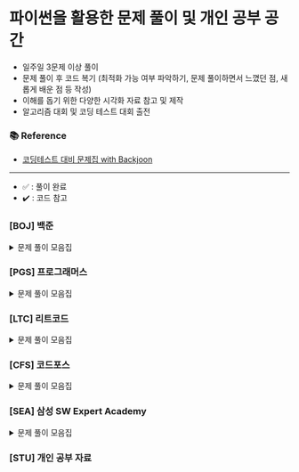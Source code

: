 # 파이썬을 활용한 문제 풀이 및 개인 공부 공간

- 일주일 3문제 이상 풀이
- 문제 풀이 후 코드 복기 (최적화 가능 여부 파악하기, 문제 풀이하면서 느꼈던 점, 새롭게 배운 점 등 작성)
- 이해를 돕기 위한 다양한 시각화 자료 참고 및 제작
- 알고리즘 대회 및 코딩 테스트 대회 출전

### 📚 Reference
- [코딩테스트 대비 문제집 with Backjoon](https://github.com/tony9402/baekjoon)

---
- ✅ : 풀이 완료
- ✔️ : 코드 참고

### [BOJ] 백준

<details>
	<summary>문제 풀이 모음집</summary>
  </br>
  
  |코드 번호|이름|난이도|풀이 코드|풀이 시간|풀이 유형|상태|
  |:-----:|:-----|:-----:|:-----|:-----|:-----|:-----:|
  |**_18258_**|[큐2](https://www.acmicpc.net/problem/18258)|실버 4|./자료구조/18258_큐2.py|00:10:00.00|`자료 구조`|✅|
  |**_10828_**|[스택](https://www.acmicpc.net/problem/10828)|실버 4|./자료구조/10828_스택.py|00:05:36.22|`자료 구조`|✅|
  |**_21922_**|[학부 연구생 민상](https://www.acmicpc.net/problem/21922)|골드 5|./시뮬레이션/21922_학부연구생민상.py|01:07:49.42|`시뮬레이션`|✅ </br> (pypy3 통과)|
  |**_9663_**|[N-Queens](https://www.acmicpc.net/problem/9663)|골드 4|./백트래킹/9663_NQueens.py|00:54:16.97|`백트래킹`|✅ </br> (pypy3 통과)|
  |**_1912_**|[연속 합](https://www.acmicpc.net/problem/1912)|실버 2|./동적프로그래밍/1912_연속합.py|00:17:34.18|`동적프로그래밍`|✔️|
  |**_11726_**|[2xn 타일링](https://www.acmicpc.net/problem/11726)|실버 3|./동적프로그래밍/11726_2xn타일링.py|00:10:56.31|`동적프로그래밍`|✅|
  |**_11053_**|[가장 긴 증가하는 부분 수열](https://www.acmicpc.net/problem/11053)|실버 2|./동적프로그래밍/11053_가장긴증가하는부분수열.py|00:18:52.10|`동적프로그래밍`|✔️|
  |**_2776_**|[암기왕](https://www.acmicpc.net/problem/2776)|실버 4|./자료구조/2776_암기왕.py|00:10:46.00|`자료 구조` </br> `이분 탐색`|✅|
  |**_1654_**|[랜선자르기](https://www.acmicpc.net/problem/1654)|실버 2|./자료구조/1654_랜선자르기.py|00:17:01.00|`자료 구조` </br> `이분 탐색`|✅|
  |**_11663_**|[선분위의 점](https://www.acmicpc.net/problem/11663)|실버 3|./자료구조/11663_선분위의점.py|00:26:40.00|`자료 구조` </br> `이분 탐색`|✅|
  |**_2343_**|[기타 레슨](https://www.acmicpc.net/problem/2343)|실버 1|./자료구조/2343_기타레슨.py|00:24:06.00|`자료 구조` </br> `이분 탐색`|✅|
  |**_2470_**|[두 용액](https://www.acmicpc.net/problem/2470)|골드 5|./투포인터/2470_두용액.py|00:29:08.00|`투 포인터`|✅|
  |**_1260_**|[DFS와 BFS](https://www.acmicpc.net/problem/1260)|실버 2|./그래프/1260_DFS와BFS.py|00:29:17.00|`그래프` `DFS` `BFS`|✅|
  |**_1697_**|[숨바꼭질](https://www.acmicpc.net/problem/1697)|실버 1|./그래프/1697_숨바꼭질.py|00:31:22.00|`그래프` </br> `BFS`|✅|
  |**_2667_**|[단지 번호 붙이기](https://www.acmicpc.net/problem/2667)|실버 1|./그래프/2667_단지번호붙이기.py|00:23:30.00|`그래프` </br> `BFS`|✅|
  |**_1707_**|[이분 그래프](https://www.acmicpc.net/problem/1707)|골드 4|./그래프/1707_이분그래프.py|00:43:30.00|`그래프` </br> `BFS`|✔️|
  |**_2573_**|[빙산](https://www.acmicpc.net/problem/2573)|골드 4|./그래프/2573_빙산.py|00:23:30.00|`그래프` `BFS`</br> `구현` `시뮬레이션`|✅|
</details>

### [PGS] 프로그래머스

<details>
	<summary>문제 풀이 모음집</summary>
  </br>
  
  |코드 번호|이름|난이도|풀이 코드|풀이 시간|풀이 유형|
  |:-----:|:-----|:-----:|:-----|:-----|:-----|

</details>

### [LTC] 리트코드

<details>
	<summary>문제 풀이 모음집</summary>
  </br>
  
  |코드 번호|이름|난이도|풀이 코드|풀이 시간|풀이 유형|
  |:-----:|:-----|:-----:|:-----|:-----|:-----|

</details>

### [CFS] 코드포스

<details>
	<summary>문제 풀이 모음집</summary>
  </br>
  
  |코드 번호|이름|난이도|풀이 코드|풀이 시간|풀이 유형|
  |:-----:|:-----|:-----:|:-----|:-----|:-----|

</details>

### [SEA] 삼성 SW Expert Academy

<details>
	<summary>문제 풀이 모음집</summary>
  </br>
  
  |코드 번호|이름|난이도|풀이 코드|풀이 시간|풀이 유형|
  |:-----:|:-----|:-----:|:-----|:-----|:-----|

</details>

### [STU] 개인 공부 자료


